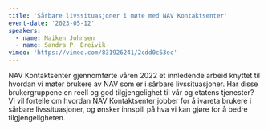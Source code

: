 ```yaml
---
title: 'Sårbare livssituasjoner i møte med NAV Kontaktsenter'
event-date: '2023-05-12'
speakers:
  - name: Maiken Johnsen
  - name: Sandra P. Breivik
vimeo: 'https://vimeo.com/831926241/2cdd0c63ec'
---
```


NAV Kontaktsenter gjennomførte våren 2022 et innledende arbeid knyttet til hvordan vi møter brukere av NAV som er i sårbare livssituasjoner. Har disse brukergruppene en reell og god tilgjengelighet til vår og etatens tjenester? Vi vil fortelle om hvordan NAV Kontaktsenter jobber for å ivareta brukere i sårbare livssituasjoner, og ønsker innspill på hva vi kan gjøre for å bedre tilgjengeligheten.